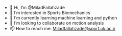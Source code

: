 - 👋 Hi, I’m @MiladFallahzade
- 👀 I’m interested in Sports Biomechanics
- 🌱 I’m currently learning machine learning and python
- 💞️ I’m looking to collaborate on motion analysis
- 📫 How to reach me: Miladfallahzade@sport.uk.ac.ir

<!---
MiladFallahzade/MiladFallahzade is a ✨ special ✨ repository because its `README.md` (this file) appears on your GitHub profile.
You can click the Preview link to take a look at your changes.
--->
